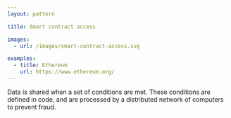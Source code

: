 ```yaml
---
layout: pattern

title: Smart contract access

images:
  - url: /images/smart-contract-access.svg

examples:
  - title: Ethereum
    url: https://www.ethereum.org/
---
```


Data is shared when a set of conditions are met. These conditions are defined in code, and are processed by a distributed network of computers to prevent fraud.
